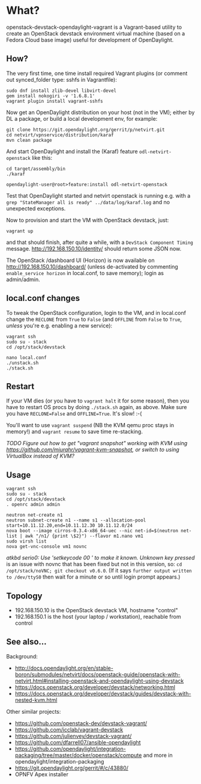 What?
=====

openstack-devstack-opendaylight-vagrant is a Vagrant-based utility
to create an OpenStack devstack environment virtual machine
(based on a Fedora Cloud base image) useful for development
of OpenDaylight.


How?
----

The very first time, one time install required Vagrant plugins (or comment out synced_folder type: sshfs in Vagrantfile):

    sudo dnf install zlib-devel libvirt-devel
    gem install nokogiri -v '1.6.8.1'
    vagrant plugin install vagrant-sshfs

Now get an OpenDaylight distribution on your host (not in the VM); either by DL a package, or build a local development env, for example:

    git clone https://git.opendaylight.org/gerrit/p/netvirt.git
    cd netvirt/vpnservice/distribution/karaf
    mvn clean package

And start OpenDaylight and install the (Karaf) feature `odl-netvirt-openstack` like this:

    cd target/assembly/bin
    ./karaf

    opendaylight-user@root>feature:install odl-netvirt-openstack

Test that OpenDaylight started and netvirt openstack is running e.g. with a `grep "StateManager all is ready" ../data/log/karaf.log` and no unexpected exceptions.

Now to provision and start the VM with OpenStack devstack, just:

    vagrant up

and that should finish, after quite a while, with a `DevStack Component Timing` message.  http://192.168.150.10/identity/ should return some JSON now.

The OpenStack /dashboard UI (Horizon) is now available on http://192.168.150.10/dashboard/ (unless de-activated by commenting `enable_service horizon` in local.conf, to save memory); login as admin/admin.


local.conf changes
------------------

To tweak the OpenStack configuration, login to the VM, and in local.conf change the `RECLONE` from `True` to `False` (and `OFFLINE` from `False` to `True`, *unless* you're e.g. enabling a new service):

    vagrant ssh
    sudo su - stack
    cd /opt/stack/devstack

    nano local.conf
    ./unstack.sh
    ./stack.sh


Restart
-------

If your VM dies (or you have to `vagrant halt` it for some reason), then you have to restart OS procs by doing `./stack.sh` again, as above.  Make sure you have `RECLONE=False` and `OFFLINE=True`.  It's slow! :-(

You'll want to use `vagrant suspend` (NB the KVM qemu proc stays in memory!) and `vagrant resume` to save time re-stacking.

_TODO Figure out how to get "vagrant snapshot" working with KVM using https://github.com/miurahr/vagrant-kvm-snapshot, or switch to using VirtualBox instead of KVM?_



Usage
-----

    vagrant ssh
    sudo su - stack
    cd /opt/stack/devstack
    . openrc admin admin

    neutron net-create n1
    neutron subnet-create n1 --name s1 --allocation-pool start=10.11.12.20,end=10.11.12.30 10.11.12.0/24 
    nova boot --image cirros-0.3.4-x86_64-uec --nic net-id=$(neutron net-list | awk "/n1/ {print \$2}") --flavor m1.nano vm1
    sudo virsh list
    nova get-vnc-console vm1 novnc

_atkbd serio0: Use 'setkeycode 00 <keycode>' to make it known. Unknown key pressed_ is an issue with novnc that has been fixed but not in this version, so: `cd /opt/stack/noVNC; git checkout v0.6.0`.  (If it says `further output written to /dev/ttyS0` then wait for a minute or so until login prompt appears.)


Topology
--------

* 192.168.150.10 is the OpenStack devstack VM, hostname "control"
* 192.168.150.1 is the host (your laptop / workstation), reachable from control



See also...
-----------

Background:

* http://docs.opendaylight.org/en/stable-boron/submodules/netvirt/docs/openstack-guide/openstack-with-netvirt.html#installing-openstack-and-opendaylight-using-devstack 
* https://docs.openstack.org/developer/devstack/networking.html
* https://docs.openstack.org/developer/devstack/guides/devstack-with-nested-kvm.html

Other similar projects:

* https://github.com/openstack-dev/devstack-vagrant/
* https://github.com/icclab/vagrant-devstack
* https://github.com/julienvey/devstack-vagrant/
* https://github.com/dfarrell07/ansible-opendaylight
* https://github.com/opendaylight/integration-packaging/tree/master/docker/openstack/compute and more in opendaylight/integration-packaging
* https://git.opendaylight.org/gerrit/#/c/43880/
* OPNFV Apex installer
